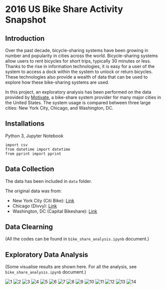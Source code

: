 # 2016 US Bike Share Activity Snapshot

## Introduction

Over the past decade, bicycle-sharing systems have been growing in number and popularity in cities across the world. Bicycle-sharing systems allow users to rent bicycles for short trips, typically 30 minutes or less. Thanks to the rise in information technologies, it is easy for a user of the system to access a dock within the system to unlock or return bicycles. These technologies also provide a wealth of data that can be used to explore how these bike-sharing systems are used.

In this project, an exploratory analysis has been performed on the data provided by [Motivate](https://www.motivateco.com/), a bike-share system provider for many major cities in the United States. The system usage is compared between three large cities: New York City, Chicago, and Washington, DC.

## Installations
Python 3, Jupyter Notebook

```
import csv
from datetime import datetime 
from pprint import pprint
```


## Data Collection

The data has been included in `data` folder.

The original data was from:

- New York City (Citi Bike): [Link](https://www.citibikenyc.com/system-data)
- Chicago (Divvy): [Link](https://www.divvybikes.com/system-data)
- Washington, DC (Capital Bikeshare): [Link](https://www.capitalbikeshare.com/system-data)


## Data Clearning
(All the codes can be found in `bike_share_analysis.ipynb` document.)

## Exploratory Data Analysis

(Some visualise results are shown here. For all the analysis, see `bike_share_analysis.ipynb` document.)

![1](https://github.com/yanglinjing/dand_p2_python_bike_share/blob/master/readme_img/1.png)
![2](https://github.com/yanglinjing/dand_p2_python_bike_share/blob/master/readme_img/2.png)
![3](https://github.com/yanglinjing/dand_p2_python_bike_share/blob/master/readme_img/3.png)
![4](https://github.com/yanglinjing/dand_p2_python_bike_share/blob/master/readme_img/4.png)
![5](https://github.com/yanglinjing/dand_p2_python_bike_share/blob/master/readme_img/5.png)
![6](https://github.com/yanglinjing/dand_p2_python_bike_share/blob/master/readme_img/6.png)
![7](https://github.com/yanglinjing/dand_p2_python_bike_share/blob/master/readme_img/7.png)
![8](https://github.com/yanglinjing/dand_p2_python_bike_share/blob/master/readme_img/8.png)
![9](https://github.com/yanglinjing/dand_p2_python_bike_share/blob/master/readme_img/9.png)
![10](https://github.com/yanglinjing/dand_p2_python_bike_share/blob/master/readme_img/10.png)
![11](https://github.com/yanglinjing/dand_p2_python_bike_share/blob/master/readme_img/11.png)
![12](https://github.com/yanglinjing/dand_p2_python_bike_share/blob/master/readme_img/12.png)
![13](https://github.com/yanglinjing/dand_p2_python_bike_share/blob/master/readme_img/13.png)
![14](https://github.com/yanglinjing/dand_p2_python_bike_share/blob/master/readme_img/14.png)
![]()
